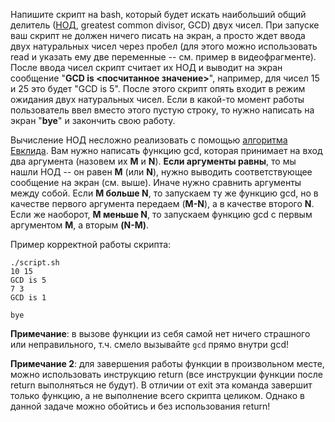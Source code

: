 Напишите скрипт на bash, который будет искать наибольший общий делитель ([НОД](https://ru.wikipedia.org/wiki/%D0%9D%D0%B0%D0%B8%D0%B1%D0%BE%D0%BB%D1%8C%D1%88%D0%B8%D0%B9_%D0%BE%D0%B1%D1%89%D0%B8%D0%B9_%D0%B4%D0%B5%D0%BB%D0%B8%D1%82%D0%B5%D0%BB%D1%8C), greatest common divisor, GCD) двух чисел. При запуске ваш скрипт не должен ничего писать на экран, а просто ждет ввода двух натуральных чисел через пробел (для этого можно использовать read и указать ему две переменные -- см. пример в видеофрагменте). После ввода чисел скрипт считает их НОД и выводит на экран сообщение "**GCD is <посчитанное значение>**", например, для чисел 15 и 25 это будет "GCD is 5". После этого скрипт опять входит в режим ожидания двух натуральных чисел. Если в какой-то момент работы пользователь ввел вместо этого пустую строку, то нужно написать на экран "**bye**" и закончить свою работу. 

Вычисление НОД несложно реализовать с помощью [алгоритма Евклида](https://ru.wikipedia.org/wiki/%D0%90%D0%BB%D0%B3%D0%BE%D1%80%D0%B8%D1%82%D0%BC_%D0%95%D0%B2%D0%BA%D0%BB%D0%B8%D0%B4%D0%B0). Вам нужно написать функцию gcd, которая принимает на вход два аргумента (назовем их **M** и **N**). **Если аргументы равны**, то мы нашли НОД -- он равен **M** (или **N**), нужно выводить соответствующее сообщение на экран (см. выше). Иначе нужно сравнить аргументы между собой. Если **M больше N**, то запускаем ту же функцию gcd, но в качестве первого аргумента передаем (**M-N**), а в качестве второго **N**. Если же наоборот, **M меньше N**, то запускаем функцию gcd с первым аргументом **M**, а вторым **(N-M)**.

Пример корректной работы скрипта:
```
./script.sh
10 15
GCD is 5
7 3 
GCD is 1

bye
```
**Примечание**: в вызове функции из себя самой нет ничего страшного или неправильного, т.ч. смело вызывайте ```gcd``` прямо внутри gcd!

**Примечание 2**: для завершения работы функции в произвольном месте, можно использовать инструкцию return (все инструкции функции после return выполняться не будут). В отличии от exit эта команда завершит только функцию, а не выполнение всего скрипта целиком. Однако в данной задаче можно обойтись и без использования return!
